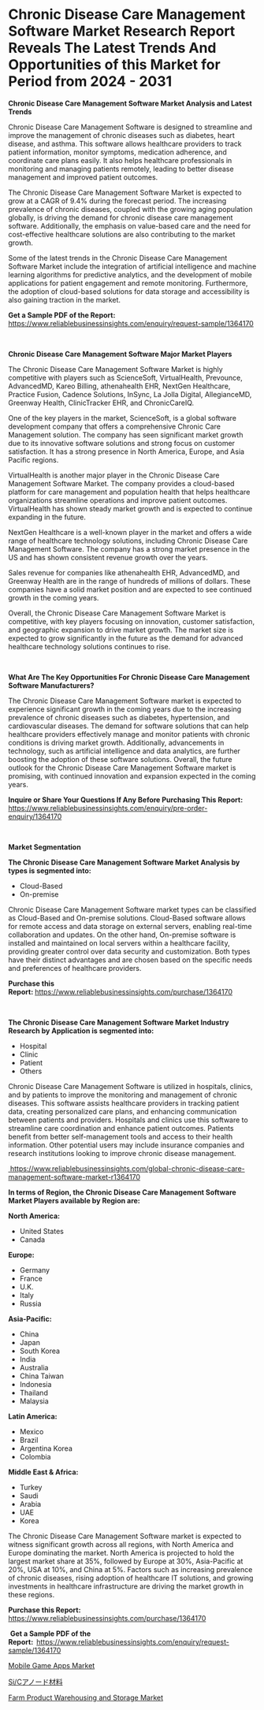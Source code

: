 <p><h1>Chronic Disease Care Management Software Market Research Report Reveals The Latest Trends And Opportunities of this Market for Period from 2024 - 2031</h1></p><p><strong>Chronic Disease Care Management Software Market Analysis and Latest Trends</strong></p>
<p><p>Chronic Disease Care Management Software is designed to streamline and improve the management of chronic diseases such as diabetes, heart disease, and asthma. This software allows healthcare providers to track patient information, monitor symptoms, medication adherence, and coordinate care plans easily. It also helps healthcare professionals in monitoring and managing patients remotely, leading to better disease management and improved patient outcomes.</p><p>The Chronic Disease Care Management Software Market is expected to grow at a CAGR of 9.4% during the forecast period. The increasing prevalence of chronic diseases, coupled with the growing aging population globally, is driving the demand for chronic disease care management software. Additionally, the emphasis on value-based care and the need for cost-effective healthcare solutions are also contributing to the market growth.</p><p>Some of the latest trends in the Chronic Disease Care Management Software Market include the integration of artificial intelligence and machine learning algorithms for predictive analytics, and the development of mobile applications for patient engagement and remote monitoring. Furthermore, the adoption of cloud-based solutions for data storage and accessibility is also gaining traction in the market.</p></p>
<p><strong>Get a Sample PDF of the Report:&nbsp;</strong> <a href="https://www.reliablebusinessinsights.com/enquiry/request-sample/1364170">https://www.reliablebusinessinsights.com/enquiry/request-sample/1364170</a></p>
<p>&nbsp;</p>
<p><strong>Chronic Disease Care Management Software Major Market Players</strong></p>
<p><p>The Chronic Disease Care Management Software Market is highly competitive with players such as ScienceSoft, VirtualHealth, Prevounce, AdvancedMD, Kareo Billing, athenahealth EHR, NextGen Healthcare, Practice Fusion, Cadence Solutions, InSync, La Jolla Digital, AllegianceMD, Greenway Health, ClinicTracker EHR, and ChronicCareIQ.</p><p>One of the key players in the market, ScienceSoft, is a global software development company that offers a comprehensive Chronic Care Management solution. The company has seen significant market growth due to its innovative software solutions and strong focus on customer satisfaction. It has a strong presence in North America, Europe, and Asia Pacific regions.</p><p>VirtualHealth is another major player in the Chronic Disease Care Management Software Market. The company provides a cloud-based platform for care management and population health that helps healthcare organizations streamline operations and improve patient outcomes. VirtualHealth has shown steady market growth and is expected to continue expanding in the future.</p><p>NextGen Healthcare is a well-known player in the market and offers a wide range of healthcare technology solutions, including Chronic Disease Care Management Software. The company has a strong market presence in the US and has shown consistent revenue growth over the years.</p><p>Sales revenue for companies like athenahealth EHR, AdvancedMD, and Greenway Health are in the range of hundreds of millions of dollars. These companies have a solid market position and are expected to see continued growth in the coming years.</p><p>Overall, the Chronic Disease Care Management Software Market is competitive, with key players focusing on innovation, customer satisfaction, and geographic expansion to drive market growth. The market size is expected to grow significantly in the future as the demand for advanced healthcare technology solutions continues to rise.</p></p>
<p>&nbsp;</p>
<p><strong>What Are The Key Opportunities For Chronic Disease Care Management Software Manufacturers?</strong></p>
<p><p>The Chronic Disease Care Management Software market is expected to experience significant growth in the coming years due to the increasing prevalence of chronic diseases such as diabetes, hypertension, and cardiovascular diseases. The demand for software solutions that can help healthcare providers effectively manage and monitor patients with chronic conditions is driving market growth. Additionally, advancements in technology, such as artificial intelligence and data analytics, are further boosting the adoption of these software solutions. Overall, the future outlook for the Chronic Disease Care Management Software market is promising, with continued innovation and expansion expected in the coming years.</p></p>
<p><strong>Inquire or Share Your Questions If Any Before Purchasing This Report:</strong> <a href="https://www.reliablebusinessinsights.com/enquiry/pre-order-enquiry/1364170">https://www.reliablebusinessinsights.com/enquiry/pre-order-enquiry/1364170</a></p>
<p>&nbsp;</p>
<p><strong>Market Segmentation</strong></p>
<p><strong>The Chronic Disease Care Management Software Market Analysis by types is segmented into:</strong></p>
<p><ul><li>Cloud-Based</li><li>On-premise</li></ul></p>
<p><p>Chronic Disease Care Management Software market types can be classified as Cloud-Based and On-premise solutions. Cloud-Based software allows for remote access and data storage on external servers, enabling real-time collaboration and updates. On the other hand, On-premise software is installed and maintained on local servers within a healthcare facility, providing greater control over data security and customization. Both types have their distinct advantages and are chosen based on the specific needs and preferences of healthcare providers.</p></p>
<p><strong>Purchase this Report:&nbsp;</strong><a href="https://www.reliablebusinessinsights.com/purchase/1364170">https://www.reliablebusinessinsights.com/purchase/1364170</a></p>
<p>&nbsp;</p>
<p><strong>The Chronic Disease Care Management Software Market Industry Research by Application is segmented into:</strong></p>
<p><ul><li>Hospital</li><li>Clinic</li><li>Patient</li><li>Others</li></ul></p>
<p><p>Chronic Disease Care Management Software is utilized in hospitals, clinics, and by patients to improve the monitoring and management of chronic diseases. This software assists healthcare providers in tracking patient data, creating personalized care plans, and enhancing communication between patients and providers. Hospitals and clinics use this software to streamline care coordination and enhance patient outcomes. Patients benefit from better self-management tools and access to their health information. Other potential users may include insurance companies and research institutions looking to improve chronic disease management.</p></p>
<p><a href="https://www.reliablebusinessinsights.com/global-chronic-disease-care-management-software-market-r1364170">&nbsp;https://www.reliablebusinessinsights.com/global-chronic-disease-care-management-software-market-r1364170</a></p>
<p><strong>In terms of Region, the Chronic Disease Care Management Software Market Players available by Region are:</strong></p>
<p>
    <p> <strong> North America: </strong>
        <ul>
            <li>United States</li>
            <li>Canada</li>
        </ul>
        </p> 
    <p> <strong> Europe: </strong>
        <ul>
            <li>Germany</li>
            <li>France</li>
            <li>U.K.</li>
            <li>Italy</li>
            <li>Russia</li>
        </ul>
        </p> 
    <p> <strong> Asia-Pacific: </strong>
        <ul>
            <li>China</li>
            <li>Japan</li>
            <li>South Korea</li>
            <li>India</li>
            <li>Australia</li>
            <li>China Taiwan</li>
            <li>Indonesia</li>
            <li>Thailand</li>
            <li>Malaysia</li>
        </ul>
        </p> 
    <p> <strong> Latin America: </strong>
        <ul>
            <li>Mexico</li>
            <li>Brazil</li>
            <li>Argentina Korea</li>
            <li>Colombia</li>
        </ul>
        </p> 
    <p> <strong> Middle East & Africa: </strong>
        <ul>
            <li>Turkey</li>
            <li>Saudi</li>
            <li>Arabia</li>
            <li>UAE</li>
            <li>Korea</li>
        </ul>
    </p>
    </p>
<p><p>The Chronic Disease Care Management Software market is expected to witness significant growth across all regions, with North America and Europe dominating the market. North America is projected to hold the largest market share at 35%, followed by Europe at 30%, Asia-Pacific at 20%, USA at 10%, and China at 5%. Factors such as increasing prevalence of chronic diseases, rising adoption of healthcare IT solutions, and growing investments in healthcare infrastructure are driving the market growth in these regions.</p></p>
<p><strong>Purchase this Report: </strong><a href="https://www.reliablebusinessinsights.com/purchase/1364170">https://www.reliablebusinessinsights.com/purchase/1364170</a></p>
<p>&nbsp;<strong>Get a Sample PDF of the Report:&nbsp;&nbsp;</strong><a href="https://www.reliablebusinessinsights.com/enquiry/request-sample/1364170">https://www.reliablebusinessinsights.com/enquiry/request-sample/1364170</a></p>
<p><strong></strong></p>
<p><p><a href="https://github.com/kulaberyasin52/Market-Research-Report-List-1/blob/main/mobile-game-apps-market.md">Mobile Game Apps Market</a></p><p><a href="https://github.com/NikitaBruen/Market-Research-Report-List-1/blob/main/1618267180539.md">Si/Cアノード材料</a></p><p><a href="https://github.com/nafiafirdania/Market-Research-Report-List-1/blob/main/farm-product-warehousing-and-storage-market.md">Farm Product Warehousing and Storage Market</a></p></p>